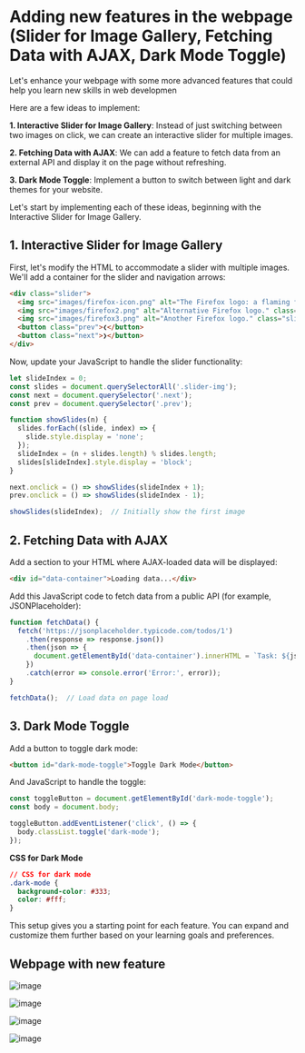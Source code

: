 # Adding new features in the webpage (Slider for Image Gallery, Fetching Data with AJAX, Dark Mode Toggle)

Let's enhance your webpage with some more advanced features that could help you learn new skills in web developmen

Here are a few ideas to implement:

**1. Interactive Slider for Image Gallery**: Instead of just switching between two images on click, we can create an interactive slider for multiple images.

**2. Fetching Data with AJAX**: We can add a feature to fetch data from an external API and display it on the page without refreshing.

**3. Dark Mode Toggle**: Implement a button to switch between light and dark themes for your website.

Let's start by implementing each of these ideas, beginning with the Interactive Slider for Image Gallery.

## 1. Interactive Slider for Image Gallery

First, let's modify the HTML to accommodate a slider with multiple images. We'll add a container for the slider and navigation arrows:

```html
<div class="slider">
  <img src="images/firefox-icon.png" alt="The Firefox logo: a flaming fox surrounding the Earth." class="slider-img">
  <img src="images/firefox2.png" alt="Alternative Firefox logo." class="slider-img" style="display: none;">
  <img src="images/firefox3.png" alt="Another Firefox logo." class="slider-img" style="display: none;">
  <button class="prev">❮</button>
  <button class="next">❯</button>
</div>
```

Now, update your JavaScript to handle the slider functionality:

```javascript
let slideIndex = 0;
const slides = document.querySelectorAll('.slider-img');
const next = document.querySelector('.next');
const prev = document.querySelector('.prev');

function showSlides(n) {
  slides.forEach((slide, index) => {
    slide.style.display = 'none';
  });
  slideIndex = (n + slides.length) % slides.length;
  slides[slideIndex].style.display = 'block';
}

next.onclick = () => showSlides(slideIndex + 1);
prev.onclick = () => showSlides(slideIndex - 1);

showSlides(slideIndex);  // Initially show the first image
```

## 2. Fetching Data with AJAX

Add a section to your HTML where AJAX-loaded data will be displayed:

```html
<div id="data-container">Loading data...</div>
```

Add this JavaScript code to fetch data from a public API (for example, JSONPlaceholder):

```javascript
function fetchData() {
  fetch('https://jsonplaceholder.typicode.com/todos/1')
    .then(response => response.json())
    .then(json => {
      document.getElementById('data-container').innerHTML = `Task: ${json.title}`;
    })
    .catch(error => console.error('Error:', error));
}

fetchData();  // Load data on page load
```

## 3. Dark Mode Toggle

Add a button to toggle dark mode:

```html
<button id="dark-mode-toggle">Toggle Dark Mode</button>
```
And JavaScript to handle the toggle:

```javascript
const toggleButton = document.getElementById('dark-mode-toggle');
const body = document.body;

toggleButton.addEventListener('click', () => {
  body.classList.toggle('dark-mode');
});
```

**CSS for Dark Mode**

```css
// CSS for dark mode
.dark-mode {
  background-color: #333;
  color: #fff;
}
```

This setup gives you a starting point for each feature. You can expand and customize them further based on your learning goals and preferences.

## Webpage with new feature

![image](https://github.com/luiscoco/HTML-CSS-JavaScript-sample2/assets/32194879/5289e180-f606-400a-9013-8f618e0e08e1)

![image](https://github.com/luiscoco/HTML-CSS-JavaScript-sample2/assets/32194879/319ff5fa-7c84-4ab7-8c4e-0c8458cef360)

![image](https://github.com/luiscoco/HTML-CSS-JavaScript-sample2/assets/32194879/b8ee6483-5154-48a8-99e6-3f61e1eb4a06)

![image](https://github.com/luiscoco/HTML-CSS-JavaScript-sample2/assets/32194879/2e33f68e-de01-4fdc-bf0c-e111380504cd)



